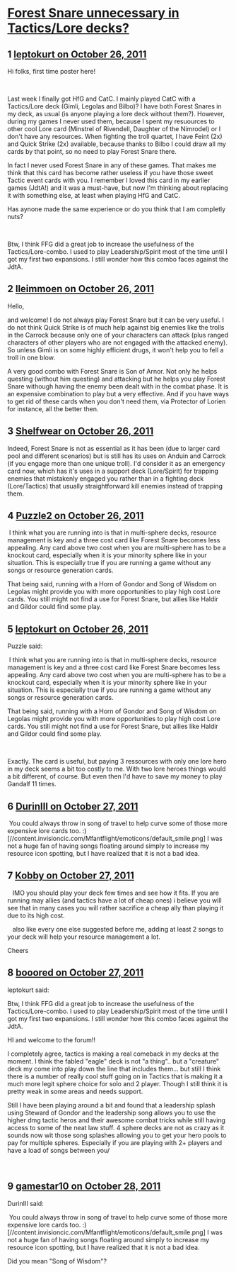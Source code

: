 # [Forest Snare unnecessary in Tactics/Lore decks?](https://community.fantasyflightgames.com/topic/55327-forest-snare-unnecessary-in-tacticslore-decks/)

## 1 [leptokurt on October 26, 2011](https://community.fantasyflightgames.com/topic/55327-forest-snare-unnecessary-in-tacticslore-decks/?do=findComment&comment=547417)

Hi folks, first time poster here!

 

Last week I finally got HfG and CatC. I mainly played CatC with a Tactics/Lore deck (Gimli, Legolas and Bilbo)? I have both Forest Snares in my deck, as usual (is anyone playing a lore deck without them?). However, during my games I never used them, because I spent my resuources to other cool Lore card (Minstrel of Rivendell, Daughter of the Nimrodel) or I don't have any resources. When fighting the troll quartet, I have Feint (2x) and Quick Strike (2x) available, because thanks to Bilbo I could draw all my cards by that point, so no need to play Forest Snare there.

In fact I never used Forest Snare in any of these games. That makes me think that this card has become rather useless if you have those sweet Tactic event cards with you. I remember I loved this card in my earlier games (JdtA!) and it was a must-have, but now I'm thinking about replacing it with something else, at least when playing HfG and CatC.

Has aynone made the same experience or do you think that I am completly nuts?

 

Btw, I think FFG did a great job to increase the usefulness of the Tactics/Lore-combo. I used to play Leadership/Spirit most of the time until I got my first two expansions. I still wonder how this combo faces against the JdtA.

## 2 [lleimmoen on October 26, 2011](https://community.fantasyflightgames.com/topic/55327-forest-snare-unnecessary-in-tacticslore-decks/?do=findComment&comment=547537)

Hello,

and welcome! I do not always play Forest Snare but it can be very useful. I do not think Quick Strike is of much help against big enemies like the trolls in the Carrock because only one of your characters can attack (plus ranged characters of other players who are not engaged with the attacked enemy). So unless Gimli is on some highly efficient drugs, it won't help you to fell a troll in one blow.

A very good combo with Forest Snare is Son of Arnor. Not only he helps questing (without him questing) and attacking but he helps you play Forest Snare withough having the enemy been dealt with in the combat phase. It is an expensive combination to play but a very effective. And if you have ways to get rid of these cards when you don't need them, via Protector of Lorien for instance, all the better then.

## 3 [Shelfwear on October 26, 2011](https://community.fantasyflightgames.com/topic/55327-forest-snare-unnecessary-in-tacticslore-decks/?do=findComment&comment=547545)

Indeed, Forest Snare is not as essential as it has been (due to larger card pool and different scenarios) but is still has its uses on Anduin and Carrock (if you engage more than one unique troll). I'd consider it as an emergency card now, which has it's uses in a support deck (Lore/Spirit) for trapping enemies that mistakenly engaged you rather than in a fighting deck (Lore/Tactics) that usually straightforward kill enemies instead of trapping them.

## 4 [Puzzle2 on October 26, 2011](https://community.fantasyflightgames.com/topic/55327-forest-snare-unnecessary-in-tacticslore-decks/?do=findComment&comment=547600)

 I think what you are running into is that in multi-sphere decks, resource management is key and a three cost card like Forest Snare becomes less appealing. Any card above two cost when you are multi-sphere has to be a knockout card, especially when it is your minority sphere like in your situation. This is especially true if you are running a game without any songs or resource generation cards.

That being said, running with a Horn of Gondor and Song of Wisdom on Legolas might provide you with more opportunities to play high cost Lore cards. You still might not find a use for Forest Snare, but allies like Haldir and Gildor could find some play.

## 5 [leptokurt on October 26, 2011](https://community.fantasyflightgames.com/topic/55327-forest-snare-unnecessary-in-tacticslore-decks/?do=findComment&comment=547693)

Puzzle said:

 I think what you are running into is that in multi-sphere decks, resource management is key and a three cost card like Forest Snare becomes less appealing. Any card above two cost when you are multi-sphere has to be a knockout card, especially when it is your minority sphere like in your situation. This is especially true if you are running a game without any songs or resource generation cards.

That being said, running with a Horn of Gondor and Song of Wisdom on Legolas might provide you with more opportunities to play high cost Lore cards. You still might not find a use for Forest Snare, but allies like Haldir and Gildor could find some play.



 

Exactly. The card is useful, but paying 3 ressources with only one lore hero in my deck seems a bit too costly to me. With two lore heroes things would a bit different, of course. But even then I'd have to save my money to play Gandalf 11 times.

## 6 [DurinIII on October 27, 2011](https://community.fantasyflightgames.com/topic/55327-forest-snare-unnecessary-in-tacticslore-decks/?do=findComment&comment=547886)

 You could always throw in song of travel to help curve some of those more expensive lore cards too. :) [//content.invisioncic.com/Mfantflight/emoticons/default_smile.png] I was not a huge fan of having songs floating around simply to increase my resource icon spotting, but I have realized that it is not a bad idea. 

## 7 [Kobby on October 27, 2011](https://community.fantasyflightgames.com/topic/55327-forest-snare-unnecessary-in-tacticslore-decks/?do=findComment&comment=547919)

   IMO you should play your deck few times and see how it fits. If you are running may allies (and tactics have a lot of cheap ones) i believe you will see that in many cases you will rather sacrifice a cheap ally than playing it due to its high cost.

   also like every one else suggested before me, adding at least 2 songs to your deck will help your resource management a lot.

Cheers

## 8 [booored on October 27, 2011](https://community.fantasyflightgames.com/topic/55327-forest-snare-unnecessary-in-tacticslore-decks/?do=findComment&comment=548040)

leptokurt said:

Btw, I think FFG did a great job to increase the usefulness of the Tactics/Lore-combo. I used to play Leadership/Spirit most of the time until I got my first two expansions. I still wonder how this combo faces against the JdtA.

HI and welcome to the forum!!

I completely agree, tactics is making a real comeback in my decks at the moment. I think the fabled "eagle" deck is not "a thing".. but a "creature" deck my come into play down the line that includes them... but still I think there is a number of really cool stuff going on in Tactics that is making it a much more legit sphere choice for solo and 2 player. Though I still think it is pretty weak in some areas and needs support.

Still I have been playing around a bit and found that a leadership splash using Steward of Gondor and the leadership song allows you to use the higher dmg tactic heros and their awesome combat tricks while still having access to some of the neat law stuff. 4 sphere decks are not as crazy as it sounds now wit those song splashes allowing you to get your hero pools to pay for multiple spheres. Especially if you are playing with 2+ players and have a load of songs between you/

 

## 9 [gamestar10 on October 28, 2011](https://community.fantasyflightgames.com/topic/55327-forest-snare-unnecessary-in-tacticslore-decks/?do=findComment&comment=548245)

DurinIII said:

 You could always throw in song of travel to help curve some of those more expensive lore cards too. :) [//content.invisioncic.com/Mfantflight/emoticons/default_smile.png] I was not a huge fan of having songs floating around simply to increase my resource icon spotting, but I have realized that it is not a bad idea. 



Did you mean "Song of Wisdom"?

